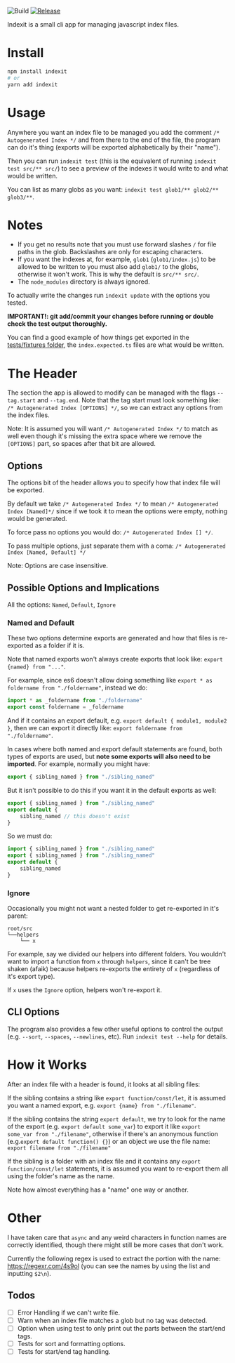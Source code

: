 ![Build](https://github.com/alanscodelog/indexit/workflows/Build/badge.svg)
[![Release](https://github.com/alanscodelog/indexit/workflows/Release/badge.svg)](https://www.npmjs.com/package/indexit)

Indexit is a small cli app for managing javascript index files.

# Install

```bash
npm install indexit
# or
yarn add indexit
```

# Usage

Anywhere you want an index file to be managed you add the comment `/* Autogenerated Index */` and from there to the end of the file, the program can do it's thing (exports will be exported alphabetically by their "name").

Then you can run `indexit test` (this is the equivalent of running `indexit test src/** src/`) to see a preview of the indexes it would write to and what would be written.

You can list as many globs as you want: `indexit test glob1/** glob2/** glob3/**`.

# Notes
- If you get no results note that you must use forward slashes `/` for file paths in the glob. Backslashes are only for escaping characters.
- If you want the indexes at, for example, `glob1` (`glob1/index.js`) to be allowed to be written to you must also add `glob1/` to the globs, otherwise it won't work. This is why the default is `src/** src/`.
- The `node_modules` directory is always ignored.

To actually write the changes run `indexit update` with the options you tested.

**IMPORTANT!: git add/commit your changes before running or double check the test output thoroughly.**

You can find a good example of how things get exported in the [tests/fixtures folder](./tests/fixtures), the `index.expected.ts` files are what would be written.

# The Header

The section the app is allowed to modify can be managed with the flags `--tag.start` and `--tag.end`. Note that the tag start must look something like: `/* Autogenerated Index [OPTIONS] */`, so we can extract any options from the index files.

Note: It is assumed you will want `/* Autogenerated Index */` to match as well even though it's missing the extra space where we remove the `[OPTIONS]` part, so spaces after that bit are allowed.

## Options

The options bit of the header allows you to specify how that index file will be exported.

By default we take `/* Autogenerated Index */` to mean `/* Autogenerated Index [Named]*/` since if we took it to mean the options were empty, nothing would be generated.

To force pass no options you would do: `/* Autogenerated Index [] */`.

To pass multiple options, just separate them with a coma: `/* Autogenerated Index [Named, Default] */`

Note: Options are case insensitive.

## Possible Options and Implications

All the options: `Named`, `Default`, `Ignore`

### Named and Default

These two options determine exports are generated and how that files is re-exported as a folder if it is.

Note that named exports won't always create exports that look like: `export {named} from "..."`.

For example, since es6 doesn't allow doing something like `export * as foldername from "./foldername"`, instead we do:

```ts
import * as _foldername from "./foldername"
export const foldername = _foldername
```

And if it contains an export default, e.g. `export default { module1, module2 }`, then we can export it directly like: `export foldername from "./foldername"`.

In cases where both named and export default statements are found, both types of exports are used, but **note some exports will also need to be imported**. For example, normally you might have:

```ts
export { sibling_named } from "./sibling_named"
```

But it isn't possible to do this if you want it in the default exports as well:
```ts
export { sibling_named } from "./sibling_named"
export default {
	sibling_named // this doesn't exist
}
```
So we must do:
```ts
import { sibling_named } from "./sibling_named"
export { sibling_named } from "./sibling_named"
export default {
	sibling_named
}
```
### Ignore

Occasionally you might not want a nested folder to get re-exported in it's parent:

```
root/src
└──helpers
	└── x
```
For example, say we divided our helpers into different folders. You wouldn't want to import a function from `x` through `helpers`, since it can't be tree shaken (afaik) because helpers re-exports the entirety of `x` (regardless of it's export type).

If `x` uses the `Ignore` option, helpers won't re-export it.

## CLI Options

The program also provides a few other useful options to control the output (e.g. `--sort`, `--spaces`, `--newlines`, etc). Run `indexit test --help` for details.

# How it Works

After an index file with a header is found, it looks at all sibling files:

If the sibling contains a string like `export function/const/let`, it is assumed you want a named export, e.g. `export {name} from "./filename"`.

If the sibling contains the string `export default`, we try to look for the name of the export (e.g. `export default some_var`) to export it like `export some_var from "./filename"`, otherwise if there's an anonymous function (e.g.`export default function() {}`) or an object we use the file name: `export filename from "./filename"`

If the sibling is a folder with an index file and it contains any `export function/const/let` statements, it is assumed you want to re-export them all using the folder's name as the name.

Note how almost everything has a "name" one way or another.

# Other

I have taken care that `async` and any weird characters in function names are correctly identified, though there might still be more cases that don't work.

Currently the following regex is used to extract the portion with the name: https://regexr.com/4s9ol (you can see the names by using the list and inputting `$2\n`).

## Todos

- [ ] Error Handling if we can't write file.
- [ ] Warn when an index file matches a glob but no tag was detected.
- [ ] Option when using test to only print out the parts between the start/end tags.
- [ ] Tests for sort and formatting options.
- [ ] Tests for start/end tag handling.
